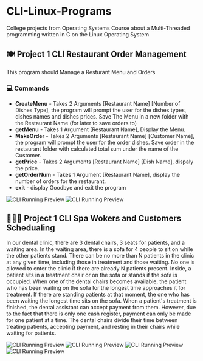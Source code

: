 # CLI-Linux-Programs
College projects from Operating Systems Course about a Multi-Threaded programming written in C on the Linux Operating System


## 🍽 Project 1 CLI Restaurant Order Management
This program should Manage a Resturant Menu and Orders

### 💻 Commands
* **CreateMenu** - Takes 2 Arguments [Restaurant Name] [Number of Dishes Type], the program will prompt the user for the dishes types, dishes names and dishes prices. Save The Menu in a new folder with the Restaurant Name (for later to save orders to)
* **getMenu** - Takes 1 Argument [Restaurant Name], Display the Menu.
* **MakeOrder** - Takes 2 Arguments [Restaurant Name] [Customer Name], the program will prompt the user for the order dishes. Save order in the restaurant folder with calculated total sum under the name of the Customer.
* **getPrice** - Takes 2 Arguments [Restaurant Name] [Dish Name], dispaly the price.
* **getOrderNum** - Takes 1 Argument [Restaurant Name], display the number of orders for the restaurant.
* **exit** - display Goodbye and exit the program 

![CLI Running Preview](Project1-Photo1.png)
![CLI Running Preview](Project1-Photo2.png)


## 👨🏻‍⚕️ Project 1 CLI Spa Wokers and Customers Schedualing 
In our dental clinic, there are 3 dental chairs, 3 seats for patients, and a waiting area. In the waiting area, there is a sofa for 4 people to sit on while the other patients stand. There can be no more than N patients in the clinic at any given time, including those in treatment and those waiting. No one is allowed to enter the clinic if there are already N patients present. Inside, a patient sits in a treatment chair or on the sofa or stands if the sofa is occupied. When one of the dental chairs becomes available, the patient who has been waiting on the sofa for the longest time approaches it for treatment. If there are standing patients at that moment, the one who has been waiting the longest time sits on the sofa. When a patient's treatment is finished, the dental assistant can accept payment from them. However, due to the fact that there is only one cash register, payment can only be made for one patient at a time. The dental chairs divide their time between treating patients, accepting payment, and resting in their chairs while waiting for patients.

![CLI Running Preview](Project2-Photo1.png)
![CLI Running Preview](Project2-Photo2.png)
![CLI Running Preview](Project2-Photo3.png)
![CLI Running Preview](Project2-Photo4.png)




